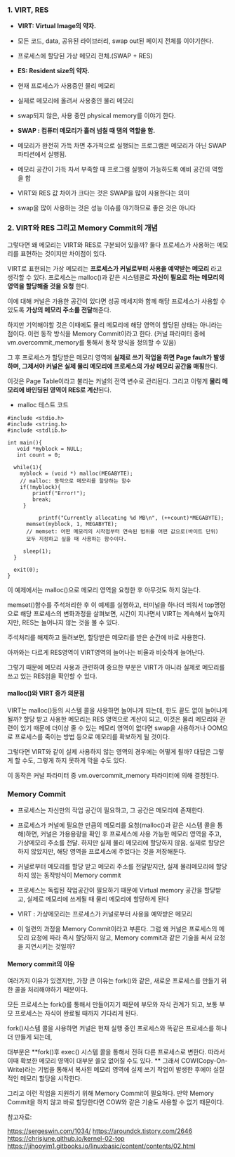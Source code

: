 
### 1. VIRT, RES 

- **VIRT: Virtual Image의 약자.**

 - 모든 코드, data, 공유된 라이브러리, swap out된 페이지 전체를 이야기한다.

 - 프로세스에 할당된 가상 메모리 전체.(SWAP + RES)

- **ES: Resident size의 약자.**

 - 현재 프로세스가 사용중인 물리 메모리

 - 실제로 메모리에 올려서 사용중인 물리 메모리

 - swap되지 않은, 사용 중인 physical memory를 이야기 한다.



- **SWAP : 컴퓨터 메모리가 흘러 넘칠 때 댐의 역할을 함.**
 - 메모리가 완전히 가득 차면 추가적으로 실행되는 프로그램은 메모리가 아닌 SWAP 파티션에서 실행됨. 
 - 메모리 공간이 가득 차서 부족할 때 프로그램 실행이 가능하도록 예비 공간의 역할을 함
 - VIRT와 RES 값 차이가 크다는 것은 SWAP을 많이 사용한다는 의미
 - swap을 많이 사용하는 것은 성능 이슈를 야기하므로 좋은 것은 아니다


### 2. VIRT와 RES 그리고 Memory Commit의 개념

그렇다면 왜 메모리는 VIRT와 RES로 구분되어 있을까? 둘다 프로세스가 사용하는 메모리를 표현하는 것이지만 차이점이 있다.

VIRT로 표현되는 가상 메모리는 **프로세스가 커널로부터 사용을 예약받는 메모리** 라고 생각할 수 있다.
프로세스는 malloc()과 같은 시스템콜로 **자신이 필요로 하는 메모리의 영역을 할당해줄 것을 요청** 한다.

이에 대해 커널은 가용한 공간이 있다면 성공 메세지와 함께 해당 프로세스가 사용할 수 있도록 **가상의 메모리 주소를 전달**해준다.

하지만 기억해야할 것은 이때에도 물리 메모리에 해당 영역이 할당된 상태는 아니라는 점이다.
이런 동작 방식을 Memory Commit이라고 한다.
(커널 파라미터 중에 vm.overcommit_memory를 통해서 동작 방식을 정의할 수 있음)

그 후 프로세스가 할당받은 메모리 영역에 **실제로 쓰기 작업을 하면 Page fault가 발생하며, 그제서야 커널은 실제 물리 메모리에 프로세스의 가상 메모리 공간을 매핑**한다.

이것은 Page Table이라고 불리는 커널의 전역 변수로 관리된다.
그리고 이렇게 **물리 메모리에 바인딩된 영역이 RES로 계산**된다.




- malloc 테스트 코드
```
#include <stdio.h>
#include <string.h>
#include <stdlib.h>

int main(){
   void *myblock = NULL;
   int count = 0;

  while(1){
    myblock = (void *) malloc(MEGABYTE);
    // malloc: 동적으로 메모리를 할당하는 함수
    if(!myblock){
        printf("Error!");
        break;
     }

          printf("Currently allocating %d MB\n", (++count)*MEGABYTE);
      memset(myblock, 1, MEGABYTE);
      // memset: 어떤 메모리의 시작점부터 연속된 범위를 어떤 값으로(바이트 단위) 
      모두 지정하고 싶을 때 사용하는 함수이다.

     sleep(1);
  }

  exit(0);
}
```


이 예제에서는 malloc()으로 메모리 영역을 요청한 후 아무것도 하지 않는다.

memset()함수를 주석처리한 후 이 예제를 실행하고, 터미널을 하나더 띄워서 top명령으로 해당 프로세스의 변화과정을 살펴보면,
시간이 지나면서 VIRT는 계속해서 높아지지만, RES는 늘어나지 않는 것을 볼 수 있다.


주석처리를 해제하고 돌려보면, 할당받은 메모리를 받은 순간에 바로 사용한다.

아까와는 다르게 RES영역이 VIRT영역의 늘어나는 비율과 비슷하게 늘어난다.

그렇기 때문에 메모리 사용과 관련하여 중요한 부분은 VIRT가 아니라 실제로 메모리를 쓰고 있는 RES임을 확인할 수 있다.

#### malloc()와 VIRT 증가 의문점 
VIRT는 malloc()등의 시스템 콜을 사용하면 늘어나게 되는데, 한도 끝도 없이 늘어나게 될까?
할당 받고 사용한 메모리는 RES 영역으로 계산이 되고, 이것은 물리 메모리와 관련이 있기 때문에 더이상 줄 수 있는 메모리 영역이 없다면 swap을 사용하거나 OOM으로 프로세스를 죽이는 방법 등으로 메모리를 확보하게 될 것이다.


그렇다면 VIRT와 같이 실제 사용하지 않는 영역의 경우에는 어떻게 될까?
대답은 그렇게 할 수도, 그렇게 하지 못하게 막을 수도 있다.

이 동작은 커널 파라미터 중 vm.overcommit_memory 파라미터에 의해 결정된다.

### Memory Commit

- 프로세스는 자신만의 작업 공간이 필요하고, 그 공간은 메모리에 존재한다.

- 프로세스가 커널에 필요한 만큼의 메모리를 요청(malloc()과 같은 시스템 콜을 통해)하면, 커널은 가용용량을 확인 후 프로세스에 사용 가능한 메모리 영역을 주고, 가상메모리 주소를 전달. 하지만 실제 물리 메모리에 할당하지 않음. 실제로 할당은 하지 않았지만, 해당 영역을 프로세스에 주었다는 것을 저장해둔다.

- 커널로부터 메모리를 할당 받고 메모리 주소를 전달받지만, 실제 물리메모리에 할당하지 않는 동작방식이 Memory commit


- 프로세스는 독립된 작업공간이 필요하기 때문에 Virtual memory 공간을 할당받고, 실제로 메모리에 쓰게될 때 물리 메모리에 할당하게 된다


- VIRT : 가상메모리는 프로세스가 커널로부터 사용을 예약받은 메모리


- 이 일련의 과정을 Memory Commit이라고 부른다.
그럼 왜 커널은 프로세스의 메모리 요청에 따라 즉시 할당하지 않고, Memory commit과 같은 기술을 써서 요청을 지연시키는 것일까?


#### Memory commit의 이유 
여러가지 이유가 있겠지만, 가장 큰 이유는 fork()와 같은, 새로운 프로세스를 만들기 위한 콜을 처리해야하기 때문이다.

모든 프로세스는 fork()를 통해서 만들어지기 때문에 부모와 자식 관계가 되고, 보통 부모 프로세스는 자식이 완료될 때까지 기다리게 된다.

fork()시스템 콜을 사용하면 커널은 현재 실행 중인 프로세스와 똑같은 프로세스를 하나더 만들게 되는데,

대부분은 **fork()후 exec() 시스템 콜을 통해서 전혀 다른 프로세스로 변한다. 따라서 이때 확보한 메모리 영역이 대부분 쓸모 없어질 수도 있다.
**
그래서 COW(Copy-On-Write)라는 기법을 통해서 복사된 메모리 영역에 실제 쓰기 작업이 발생한 후에야 실질적인 메모리 할당을 시작한다.

그리고 이런 작업을 지원하기 위해 Memory Commit이 필요하다.
만약 Memory Commit을 하지 않고 바로 할당한다면 COW와 같은 기술도 사용할 수 없기 때문이다.



참고자료:

https://sergeswin.com/1034/
https://aroundck.tistory.com/2646
https://chrisjune.github.io/kernel-02-top
https://jihooyim1.gitbooks.io/linuxbasic/content/contents/02.html
